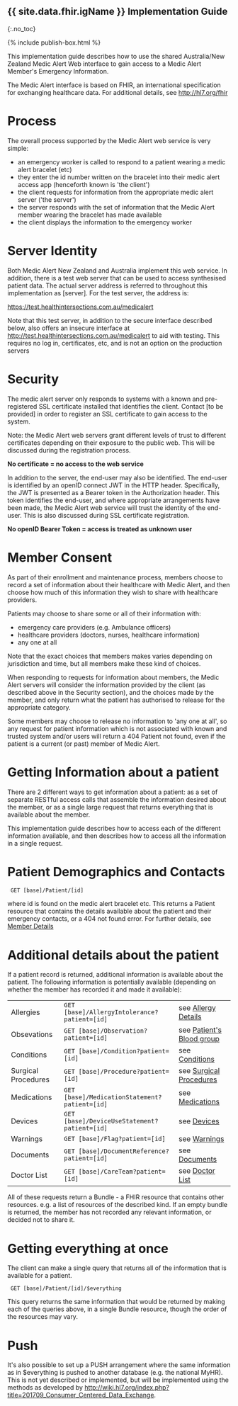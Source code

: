 ## {{ site.data.fhir.igName }} Implementation Guide
{:.no_toc}

{% include publish-box.html %}

This implementation guide describes how to use the shared Australia/New Zealand Medic Alert Web interface to gain access 
to a Medic Alert Member's Emergency Information. 

The Medic Alert interface is based on FHIR, an international specification for exchanging
healthcare data. For additional details, see <http://hl7.org/fhir>

# Process 

The overall process supported by the Medic Alert web service is very simple:

* an emergency worker is called to respond to a patient wearing a medic alert bracelet (etc)
* they enter the id number written on the bracelet into their medic alert access app (henceforth known is 'the client')
* the client requests for information from the appropriate medic alert server ('the server')
* the server responds with the set of information that the Medic Alert member wearing the bracelet has made available 
* the client displays the information to the emergency worker

# Server Identity 

Both Medic Alert New Zealand and Australia implement this web service. In addition, there is a test 
web server that can be used to access synthesised patient data. The actual server address is referred
to throughout this implementation as [server]. For the test server, the address is:

https://test.healthintersections.com.au/medicalert

Note that this test server, in addition to the secure interface described below, also offers an insecure interface
at <http://test.healthintersections.com.au/medicalert> to aid with testing. This requires no log in, certificates,
etc, and is not an option on the production servers

# Security 

The medic alert server only responds to systems with a known and pre-registered SSL certificate installed
that identifies the client. Contact [to be provided] in order to register an SSL certificate to gain
access to the system. 

Note: the Medic Alert web servers grant different levels of trust to different certificates depending 
on their exposure to the public web. This will be discussed during the registration process.

**No certificate = no access to the web service**

In addition to the server, the end-user may also be identified. The end-user is identified by an openID
connect JWT in the HTTP header. Specifically, the JWT is presented as a Bearer token in the Authorization
header. This token identifies the end-user, and where appropriate arrangements have been made, the 
Medic Alert web service will trust the identity of the end-user. This is also discussed during SSL
certificate registration.

**No openID Bearer Token = access is treated as unknown user**

# Member Consent

As part of their enrollment and maintenance process, members choose to record a set of information about 
their healthcare with Medic Alert, and then choose how much of this information they wish to share with 
healthcare providers. 

Patients may choose to share some or all of their information with:
- emergency care providers (e.g. Ambulance officers)
- healthcare providers (doctors, nurses, healthcare information)
- any one at all

Note that the exact choices that members makes varies depending on jurisdiction and time, but all members make these kind of choices.

When responding to requests for information about members, the Medic Alert servers will consider the information provided by the client
(as described above in the Security section), and the choices made by the member, and only return what the patient has authorised to
release for the appropriate category. 

Some members may choose to release no information to 'any one at all', so any request for 
patient information which is not associated with known and trusted system and/or users 
will return a 404 Patient not found, even if the patient is a current (or past) member 
of Medic Alert.

# Getting Information about a patient 

There are 2 different ways to get information about a patient: as a set of separate RESTful access calls that assemble the information desired about the member, 
or as a single large request that returns everything that is available about the member. 

This implementation guide describes how to access each of the different information available, and then describes how to access all the information in a single
request.

# Patient Demographics and Contacts

~~~~~~~~
 GET [base]/Patient/[id]
~~~~~~~~

where id is found on the medic alert bracelet etc. This returns a Patient resource that contains the 
details available about the patient and their emergency contacts, or a 404 not found error. For further details, 
see [Member Details](StructureDefinition-Member.html)

# Additional details about the patient

If a patient record is returned, additional information is available about the patient. 
The following information is potentially available (depending on whether the member has recorded it and made it available):

<table>
 <tr><td>Allergies</td><td><code>GET [base]/AllergyIntolerance?patient=[id] </code></td><td>see <a href="StructureDefinition-Allergy.html">Allergy Details</a></td></tr>
 <tr><td>Obsevations</td><td><code>GET [base]/Observation?patient=[id] </code></td><td>see <a href="StructureDefinition-BloodGroup.html">Patient's Blood group</a></td></tr>
 <tr><td>Conditions</td><td><code>GET [base]/Condition?patient=[id]</code></td><td>see <a href="StructureDefinition-Condition.html">Conditions</a></td></tr>
 <tr><td>Surgical Procedures</td><td><code>GET [base]/Procedure?patient=[id]</code></td><td>see <a href="StructureDefinition-Procedure.html">Surgical Procedures</a></td></tr>
 <tr><td>Medications</td><td><code>GET [base]/MedicationStatement?patient=[id]</code></td><td>see <a href="StructureDefinition-Medication.html">Medications</a></td></tr>
 <tr><td>Devices</td><td><code>GET [base]/DeviceUseStatement?patient=[id]</code></td><td>see <a href="StructureDefinition-DeviceUse.html">Devices</a></td></tr>
 <tr><td>Warnings</td><td><code>GET [base]/Flag?patient=[id]</code></td><td>see <a href="StructureDefinition-MedicalWarning.html">Warnings</a></td></tr>
 <tr><td>Documents</td><td><code>GET [base]/DocumentReference?patient=[id]</code></td><td>see <a href="StructureDefinition-Document.html">Documents</a></td></tr>
 <tr><td>Doctor List</td><td><code>GET [base]/CareTeam?patient=[id]</code></td><td>see <a href="StructureDefinition-DoctorList.html">Doctor List</a></td></tr>
</table>

All of these requests return a Bundle - a FHIR resource that contains 
other resources. e.g. a list of resources of the described kind. If
an empty bundle is returned, the member has not recorded any relevant
information, or decided not to share it.

# Getting everything at once

The client can make a single query that returns all of the information that is available
for a patient. 

~~~~~~~~
 GET [base]/Patient/[id]/$everything
~~~~~~~~

This query returns the same information that would be returned by making each
of the queries above, in a single Bundle resource, though the order of the resources may vary.

# Push

It's also possible to set up a PUSH arrangement where the same information 
as in $everything is pushed to another database (e.g. the national MyHR). 
This is not yet described or implemented, but will be implemented using
the methods as developed by <http://wiki.hl7.org/index.php?title=201709_Consumer_Centered_Data_Exchange>.


